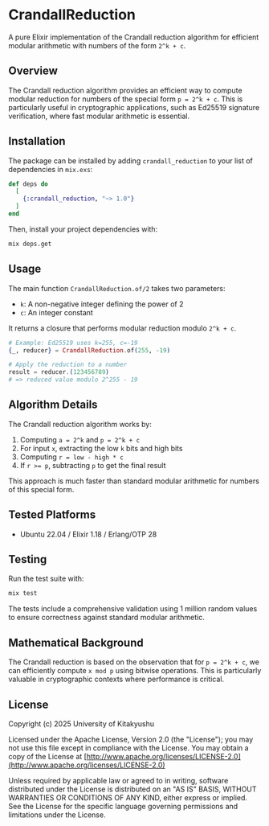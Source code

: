 # CrandallReduction

A pure Elixir implementation of the Crandall reduction algorithm for efficient modular arithmetic with numbers of the form `2^k + c`.

## Overview

The Crandall reduction algorithm provides an efficient way to compute modular reduction for numbers of the special form `p = 2^k + c`. This is particularly useful in cryptographic applications, such as Ed25519 signature verification, where fast modular arithmetic is essential.

## Installation

The package can be installed by adding `crandall_reduction` to your list of dependencies in `mix.exs`:

```elixir
def deps do
  [
    {:crandall_reduction, "~> 1.0"}
  ]
end
```

Then, install your project dependencies with:

```bash
mix deps.get
```

## Usage

The main function `CrandallReduction.of/2` takes two parameters:
- `k`: A non-negative integer defining the power of 2
- `c`: An integer constant

It returns a closure that performs modular reduction modulo `2^k + c`.

```elixir
# Example: Ed25519 uses k=255, c=-19
{_, reducer} = CrandallReduction.of(255, -19)

# Apply the reduction to a number
result = reducer.(123456789)
# => reduced value modulo 2^255 - 19
```

## Algorithm Details

The Crandall reduction algorithm works by:
1. Computing `a = 2^k` and `p = 2^k + c`
2. For input `x`, extracting the low `k` bits and high bits
3. Computing `r = low - high * c`
4. If `r >= p`, subtracting `p` to get the final result

This approach is much faster than standard modular arithmetic for numbers of this special form.

## Tested Platforms

* Ubuntu 22.04 / Elixir 1.18 / Erlang/OTP 28

## Testing

Run the test suite with:

```bash
mix test
```

The tests include a comprehensive validation using 1 million random values to ensure correctness against standard modular arithmetic.

## Mathematical Background

The Crandall reduction is based on the observation that for `p = 2^k + c`, we can efficiently compute `x mod p` using bitwise operations. This is particularly valuable in cryptographic contexts where performance is critical.

## License

Copyright (c) 2025 University of Kitakyushu

Licensed under the Apache License, Version 2.0 (the "License");
you may not use this file except in compliance with the License.
You may obtain a copy of the License at [http://www.apache.org/licenses/LICENSE-2.0](http://www.apache.org/licenses/LICENSE-2.0)

Unless required by applicable law or agreed to in writing, software
distributed under the License is distributed on an "AS IS" BASIS,
WITHOUT WARRANTIES OR CONDITIONS OF ANY KIND, either express or implied.
See the License for the specific language governing permissions and
limitations under the License.
